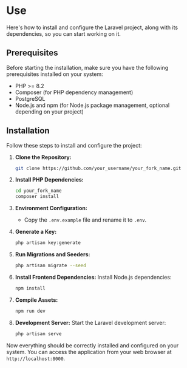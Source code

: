 # Use

Here's how to install and configure the Laravel project, along with its dependencies, so you can start working on it.

## Prerequisites

Before starting the installation, make sure you have the following prerequisites installed on your system:

- PHP >= 8.2
- Composer (for PHP dependency management)
- PostgreSQL
- Node.js and npm (for Node.js package management, optional depending on your project)

## Installation

Follow these steps to install and configure the project:

1. **Clone the Repository:**
   ```bash
   git clone https://github.com/your_username/your_fork_name.git
   ```

2. **Install PHP Dependencies:**
   ```bash
   cd your_fork_name
   composer install
   ```

3. **Environment Configuration:**
   - Copy the `.env.example` file and rename it to `.env`.

4. **Generate a Key:**
   ```bash
   php artisan key:generate
   ```

5. **Run Migrations and Seeders:**
   ```bash
   php artisan migrate --seed
   ```

6. **Install Frontend Dependencies:**
   Install Node.js dependencies:
   ```bash
   npm install
   ```

7. **Compile Assets:**
   ```bash
   npm run dev
   ```

8. **Development Server:**
   Start the Laravel development server:
   ```bash
   php artisan serve
   ```

Now everything should be correctly installed and configured on your system. You can access the application from your web browser at `http://localhost:8000`.